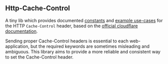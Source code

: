 Http-Cache-Control
------------------

A tiny lib which provides documented [constants](https://github.com/staabm/http-cache-control/blob/main/lib/Constants.php) and [example use-cases](https://github.com/staabm/http-cache-control/blob/main/lib/UseCase.php) for the HTTP `Cache-Control` header, based on the [official cloudflare documentation](https://developers.cloudflare.com/cache/about/cache-control/).

Sending proper Cache-Control headers is essential to each web-application, but the required keywords are sometimes misleading and ambiguous. 
This library aims to provide a more reliable and consistent way to set the Cache-Control header.
